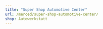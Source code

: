 ```yaml
---
title: "Super Shop Automotive Center"
url: /merced/super-shop-automotive-center/
shop: Autowerkstatt
---
```

